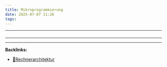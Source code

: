 ```yaml
---
title: Mikroprogrammierung
date: 2025-07-07 11:26
tags: 
---
```


----

### 






----

----
**Backlinks:**
- [📂Rechnerarchitektur](/📁Rechnerarchitektur)
